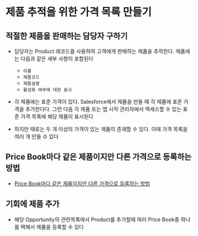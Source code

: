 # 제품 추적을 위한 가격 목록 만들기

## 적절한 제품을 판매하는 담당자 구하기

 - 담당자는 Product 레코드를 사용하여 고객에게 판매하는 제품을 추적한다. 제품에는 다음과 같은 세부 사항이 포함된다

    - `이름`
    - `제품코드`
    - `제품설명`
    - `활성화 여부에 대한 표시`

 - 각 제품에는 표준 가격이 있다. Salesforce에서 제품을 만들 때 각 제품에 표준 가격을 추가한다다. 그런 다음 각 제품 또는 앱 시작 관리자에서 액세스할 수 있는 표준 가격 목록에 해당 제품이 표시된다

 - 하지만 때로는 두 개 이상의 가격이 있는 제품이 존재할 수 있다. 이때 가격 목록을 여러 개 만들 수 있다

## Price Book마다 같은 제품이지만 다른 가격으로 등록하는 방법

- [Price Book마다 같은 제품이지만 다른 가격으로 등록하는 방법](https://trailhead.salesforce.com/ko/content/learn/modules/sales_admin_products_quotes_contracts/sales_admin_products_quotes_contracts_unit_1?trailmix_creator_id=strailhead&trailmix_slug=prepare-for-your-salesforce-administrator-credential)

## 기회에 제품 추가

 - 해당 Opportunity의 관련목록에서 Product를 추가할때 여러 Price Book중 하나를 택해서 제품을 등록할 수 있다
